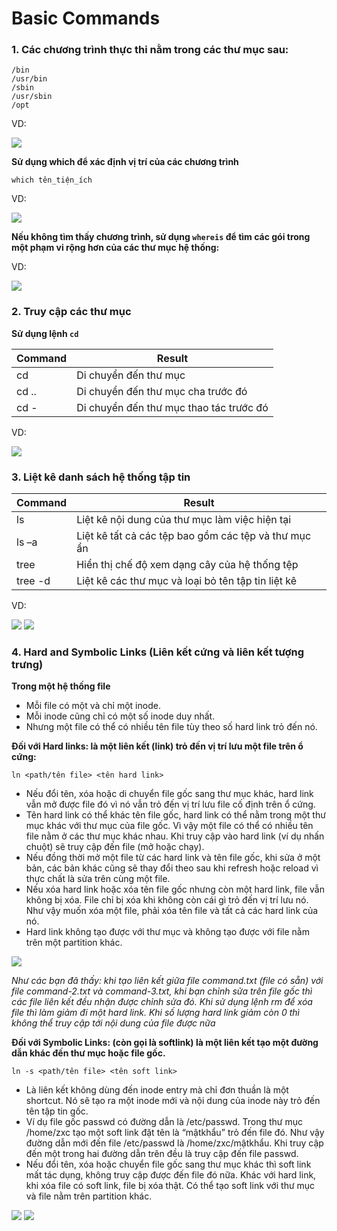 # Basic Commands


### 1. Các chương trình thực thi nằm trong các thư mục sau:

```
/bin
/usr/bin
/sbin
/usr/sbin
/opt
```
VD: 

<img src=https://imgur.com/kyZEiUz.jpg>


**Sử dụng which để xác định vị trí của các chương trình**

`which tên_tiện_ích`

VD:

<img src=https://imgur.com/WaEKqzi.jpg>


**Nếu không tìm thấy chương trình, sử dụng `whereis` để tìm các gói trong một phạm vi rộng hơn của các thư mục hệ thống:**

VD:

<img src=https://imgur.com/Ny7aWk2.jpg>


### 2. Truy cập các thư mục

**Sử dụng lệnh `cd`**

| Command | Result |
----------|---------
cd| Di chuyển đến thư mục
cd ..| Di chuyển đến thư mục cha trước đó
cd -| Di chuyển đến thư mục thao tác trước đó

VD: 

<img src=https://imgur.com/Se6isAl.jpg>

### 3. Liệt kê danh sách hệ thống tập tin

| Command | Result |
----------|---------
ls	| Liệt kê nội dung của thư mục làm việc hiện tại
ls –a|	Liệt kê tất cả các tệp bao gồm các tệp và thư mục ẩn
tree|	Hiển thị chế độ xem dạng cây của hệ thống tệp
tree -d|Liệt kê các thư mục và loại bỏ tên tập tin liệt kê

VD:

<img src=https://imgur.com/MymTGCU.jpg>


<img src=https://imgur.com/tpxwosi.jpg>

### 4. Hard and Symbolic Links (Liên kết cứng và liên kết tượng trưng)

**Trong một hệ thống file**

- Mỗi file có một và chỉ một inode.
- Mỗi inode cũng chỉ có một số inode duy nhất.
- Nhưng một file có thể có nhiều tên file tùy theo số hard link trỏ đến nó.


**Đối với Hard links: là một liên kết (link) trỏ đến vị trí lưu một file trên ổ cứng:**

`ln <path/tên file> <tên hard link>`

- Nếu đổi tên, xóa hoặc di chuyển file gốc sang thư mục khác, hard link vẫn mở được file đó vì nó vẫn trỏ đến vị trí lưu file cố định trên ổ cứng.
- Tên hard link có thể khác tên file gốc, hard link có thể nằm trong một thư mục khác với thư mục của file gốc. Vì vậy một file có thể có nhiều tên file nằm ở các thư mục khác nhau. Khi truy cập vào hard link (ví dụ nhấn chuột) sẽ truy cập đến file (mở hoặc chạy).
- Nếu đồng thời mở một file từ các hard link và tên file gốc, khi sửa ở một bản, các bản khác cũng sẽ thay đổi theo sau khi refresh hoặc reload vì thực chất là sửa trên cùng một file.
- Nếu xóa hard link hoặc xóa tên file gốc nhưng còn một hard link, file vẫn không bị xóa. File chỉ bị xóa khi không còn cái gì trỏ đến vị trí lưu nó. Như vậy muốn xóa một file, phải xóa tên file và tất cả các hard link của nó.
- Hard link không tạo được với thư mục và không tạo được với file nằm trên một partition khác.

<img src=https://imgur.com/FTKZN85.jpg>

*Như các bạn đã thấy: khi tạo liên kết giữa file command.txt (file có sẵn) với file command-2.txt và command-3.txt, khi bạn chỉnh sửa trên file gốc thì các file liên kết đều nhận được chỉnh sửa đó. Khi sử dụng lệnh rm để xóa file thì làm giảm đi một hard link. Khi số lượng hard link giảm còn 0 thì không thể truy cập tới nội dung của file được nữa*

**Đối với Symbolic Links: (còn gọi là softlink) là một liên kết tạo một đường dẫn khác đến thư mục hoặc file gốc.**

`ln -s <path/tên file> <tên soft link>`

- Là liên kết không dùng đến inode entry mà chỉ đơn thuần là một shortcut. Nó sẽ tạo ra một inode mới và nội dung của inode này trỏ đến tên tập tin gốc.
- Ví dụ file gốc passwd có đường dẫn là /etc/passwd. Trong thư mục /home/zxc tạo một soft link đặt tên là “mậtkhẩu” trỏ đến file đó. Như vậy đường dẫn mới đến file /etc/passwd là /home/zxc/mậtkhẩu. Khi truy cập đến một trong hai đường dẫn trên đều là truy cập đến file passwd.
- Nếu đổi tên, xóa hoặc chuyển file gốc sang thư mục khác thì soft link mất tác dụng, không truy cập được đến file đó nữa. Khác với hard link, khi xóa file có soft link, file bị xóa thật.
 Có thể tạo soft link với thư mục và file nằm trên partition khác.

<img src=https://imgur.com/4OoZ89G.jpg>

<img src=https://imgur.com/gtDHLx2.jpg>


